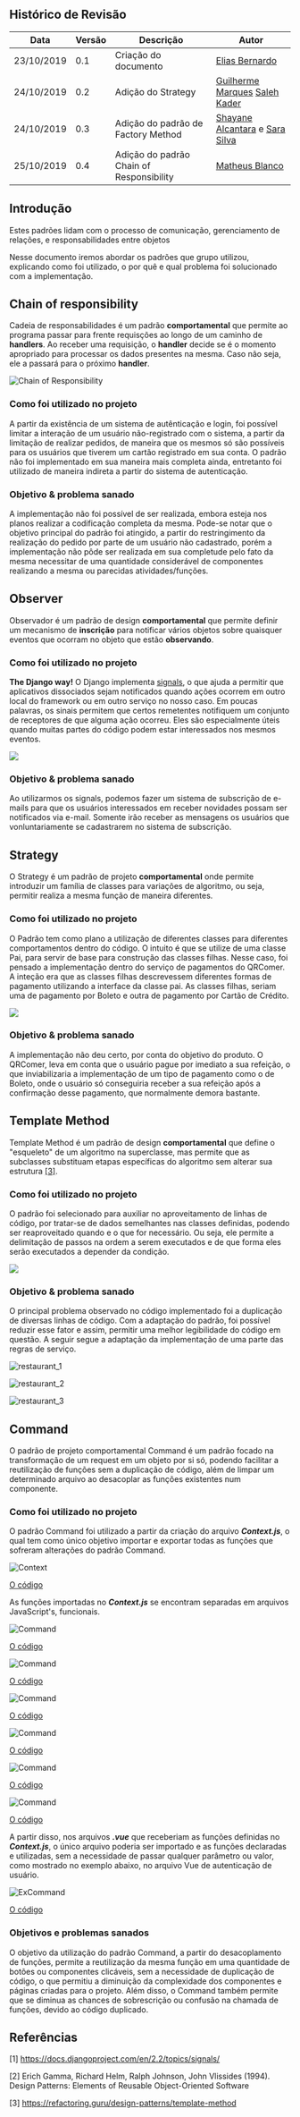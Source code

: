 ## Histórico de Revisão

| Data       | Versão | Descrição                                | Autor                                                                                                 |
| ---------- | ------ | ---------------------------------------- | ----------------------------------------------------------------------------------------------------- |
| 23/10/2019 | 0.1    | Criação do documento                     | [Elias Bernardo](https://github.com/ebmm01)                                                           |
| 24/10/2019 | 0.2    | Adição do Strategy                       | [Guilherme Marques](https://github.com/guilhesme23) [Saleh Kader](https://github.com/devsalula)       |
| 24/10/2019 | 0.3    | Adição do padrão de Factory Method       | [Shayane Alcantara](https://github.com/shayanealcantara) e [Sara Silva](https://github.com/sarasilva) |
| 25/10/2019 | 0.4    | Adição do padrão Chain of Responsibility | [Matheus Blanco](https://github.com/MatheusBlanco)                                                    |

## Introdução

Estes padrões lidam com o processo de comunicação, gerenciamento de relações, e responsabilidades entre objetos

Nesse documento iremos abordar os padrões que grupo utilizou, explicando como foi utilizado, o por quê e qual problema foi solucionado com a implementação.

## Chain of responsibility

Cadeia de responsabilidades é um padrão **comportamental** que permite ao programa passar para frente requisções ao longo de um caminho de **handlers**. Ao receber uma requisição, o **handler** decide se é o momento apropriado para processar os dados presentes na mesma. Caso não seja, ele a passará para o próximo **handler**.

![Chain of Responsibility](../images/patterns/cor.png)

### Como foi utilizado no projeto

A partir da existência de um sistema de autênticação e login, foi possível limitar a interação de um usuário não-registrado com o sistema, a partir da limitação de realizar pedidos, de maneira que os mesmos só são possíveis para os usuários que tiverem um cartão registrado em sua conta. O padrão não foi implementado em sua maneira mais completa ainda, entretanto foi utilizado de maneira indireta a partir do sistema de autenticação.

### Objetivo & problema sanado

A implementação não foi possível de ser realizada, embora esteja nos planos realizar a codificação completa da mesma. Pode-se notar que o objetivo principal do padrão foi atingido, a partir do restringimento da realização do pedido por parte de um usuário não cadastrado, porém a implementação não pôde ser realizada em sua completude pelo fato da mesma necessitar de uma quantidade considerável de componentes realizando a mesma ou parecidas atividades/funções.

## Observer

Observador é um padrão de design **comportamental** que permite definir um mecanismo de **inscrição** para notificar vários objetos sobre quaisquer eventos que ocorram no objeto que estão **observando**.

### Como foi utilizado no projeto

**The Django way!** O Django implementa [signals](https://docs.djangoproject.com/en/2.2/topics/signals/), o que ajuda a permitir que aplicativos dissociados sejam notificados quando ações ocorrem em outro local do framework ou em outro serviço no nosso caso. Em poucas palavras, os sinais permitem que certos remetentes notifiquem um conjunto de receptores de que alguma ação ocorreu. Eles são especialmente úteis quando muitas partes do código podem estar interessados nos mesmos eventos.

![](http://1.bp.blogspot.com/_qOKUA2GftVM/SjAH5nr8cJI/AAAAAAAAALE/kAGYscUQerc/w1200-h630-p-k-no-nu/django_signal_sender_receiver_association.png)

### Objetivo & problema sanado

Ao utilizarmos os signals, podemos fazer um sistema de subscrição de e-mails para que os usuários interessados em receber novidades possam ser notificados via e-mail. Somente irão receber as mensagens os usuários que vonluntariamente se cadastrarem no sistema de subscrição.

## Strategy

O Strategy é um padrão de projeto **comportamental** onde permite introduzir um família de classes para variações de algoritmo, ou seja, permitir realiza a mesma função de maneira diferentes.

### Como foi utilizado no projeto

O Padrão tem como plano a utilização de diferentes classes para diferentes comportamentos dentro do código. O intuito é que se utilize de uma classe Pai, para servir de base para construção das classes filhas. Nesse caso, foi pensado a implementação dentro do serviço de pagamentos do QRComer. A inteção era que as classes filhas descrevessem diferentes formas de pagamento utilizando a interface da classe pai. As classes filhas, seriam uma de pagamento por Boleto e outra de pagamento por Cartão de Crédito.

![](../../images/patterns/strategyPayment.png)

### Objetivo & problema sanado

A implementação não deu certo, por conta do objetivo do produto. O QRComer, leva em conta que o usuário pague por imediato a sua refeição, o que inviabilizaria a implementação de um tipo de pagamento como o de Boleto, onde o usuário só conseguiria receber a sua refeição após a confirmação desse pagamento, que normalmente demora bastante.

## Template Method

Template Method é um padrão de design **comportamental** que define o "esqueleto" de um algoritmo na superclasse, mas permite que as subclasses substituam etapas específicas do algoritmo sem alterar sua estrutura [[3]](https://refactoring.guru/design-patterns/template-method).

### Como foi utilizado no projeto

O padrão foi selecionado para auxiliar no aproveitamento de linhas de código, por tratar-se de dados semelhantes nas classes definidas, podendo ser reaproveitado quando e o que for necessário. Ou seja, ele permite a delimitação de passos na ordem a serem executados e de que forma eles serão executados a depender da condição.

![](https://raw.githubusercontent.com/fga-desenho-2019-2/Wiki/develop/docs/images/diagramas-uml/class_diagram_restaurant_v2.jpg)

### Objetivo & problema sanado

O principal problema observado no código implementado foi a duplicação de diversas linhas de código. Com a adaptação do padrão, foi possível reduzir esse fator e assim, permitir uma melhor legibilidade do código em questão. A seguir segue a adaptação da implementação de uma parte das regras de serviço.

![restaurant_1](../images/patterns/restaurante_1.png)

![restaurant_2](../images/patterns/restaurant_2.png)

![restaurant_3](../images/patterns/restaurant_3.png)

## Command

O padrão de projeto comportamental Command é um padrão focado na transformação de um request em um objeto por si só, podendo facilitar a reutilização de funções sem a duplicação de código, além de limpar um determinado arquivo ao desacoplar as funções existentes num componente.

### Como foi utilizado no projeto

O padrão Command foi utilizado a partir da criação do arquivo **_Context.js_**, o qual tem como único objetivo importar e exportar todas as funções que sofreram alterações do padrão Command.

![Context](../images/patterns/Context.png)

[O código](https://github.com/fga-desenho-2019-2/qrcomer-front/blob/develop/src/services/context.js)

As funções importadas no _**Context.js**_ se encontram separadas em arquivos JavaScript's, funcionais.

![Command](../images/patterns/handleAmmountCommand.png)

[O código](https://github.com/fga-desenho-2019-2/qrcomer-front/blob/develop/src/services/Commands/handleAmmount.js)

![Command](../images/patterns/handleQtdCommand.png)

[O código](https://github.com/fga-desenho-2019-2/qrcomer-front/blob/develop/src/services/Commands/handleQtd.js)

![Command](../images/patterns/loginCommand.png)

[O código](https://github.com/fga-desenho-2019-2/qrcomer-front/blob/develop/src/services/Commands/login.js)

![Command](../images/patterns/loginUserComnand.png)

[O código](https://github.com/fga-desenho-2019-2/qrcomer-front/blob/develop/src/services/Commands/loginUser.js)

![Command](../images/patterns/RegisterUserCommand.png)

[O código](https://github.com/fga-desenho-2019-2/qrcomer-front/blob/develop/src/services/Commands/registerUser.js)

![Command](../images/patterns/routeToCommand.png)

[O código](https://github.com/fga-desenho-2019-2/qrcomer-front/blob/develop/src/services/Commands/routeTo.js)

A partir disso, nos arquivos **_.vue_** que receberiam as funções definidas no **_Context.js_**, o único arquivo poderia ser importado e as funções declaradas e utilizadas, sem a necessidade de passar qualquer parâmetro ou valor, como mostrado no exemplo abaixo, no arquivo Vue de autenticação de usuário.

![ExCommand](../images/patterns/commandVueEx.png)

[O código](https://github.com/fga-desenho-2019-2/qrcomer-front/blob/develop/src/views/Authentication/Auth.vue)

### Objetivos e problemas sanados

O objetivo da utilização do padrão Command, a partir do desacoplamento de funções, permite a reutilização da mesma função em uma quantidade de botões ou componentes clicáveis, sem a necessidade de duplicação de código, o que permitiu a diminuição da complexidade dos componentes e páginas criadas para o projeto. Além disso, o Command também permite que se diminua as chances de sobrescrição ou confusão na chamada de funções, devido ao código duplicado.

## Referências

[1] https://docs.djangoproject.com/en/2.2/topics/signals/

[2] Erich Gamma, Richard Helm, Ralph Johnson, John Vlissides (1994). Design Patterns: Elements of Reusable Object-Oriented Software

[3] https://refactoring.guru/design-patterns/template-method
